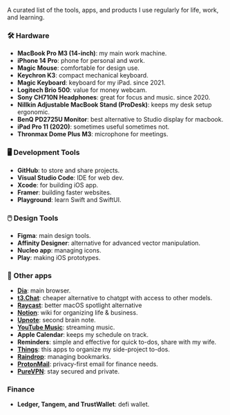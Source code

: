 A curated list of the tools, apps, and products I use regularly for life, work, and learning.


### 🛠️ Hardware 
- **MacBook Pro M3 (14-inch)**: my main work machine.  
- **iPhone 14 Pro**: phone for personal and work. 
- **Magic Mouse**: comfortable for design use.
- **Keychron K3**: compact mechanical keyboard.
- **Magic Keyboard**: keyboard for my iPad. since 2021.   
- **Logitech Brio 500**: value for money webcam.  
- **Sony CH710N Headphones**: great for focus and music. since 2020.
- **Nillkin Adjustable MacBook Stand (ProDesk)**: keeps my desk setup ergonomic.  
- **BenQ PD2725U Monitor**: best alternative to Studio display for macbook.  
- **iPad Pro 11 (2020)**: sometimes useful sometimes not.  
- **Thronmax Dome Plus M3**: microphone for meetings.

### 🖥️ Development Tools
- **GitHub**: to store and share projects.
- **Visual Studio Code**: IDE for web dev. 
- **Xcode**: for building iOS app.
- **Framer**: building faster websites. 
- **Playground**: learn Swift and SwiftUI. 

### 🖱️ Design Tools 
- **Figma**: main design tools.
- **Affinity Designer**: alternative for advanced vector manipulation.
- **Nucleo app**: managing icons.
- **Play**: making iOS prototypes.


### 📱 Other apps
- [**Dia**](https://www.diabrowser.com/): main browser.
- [**t3.Chat**](https://t3.chat/): cheaper alternative to chatgpt with access to other models. 
- [**Raycast**](https://www.raycast.com/): better macOS spotlight alternative
- [**Notion**](https://www.notion.so/): wiki for organizing life & business.  
- [**Upnote**](https://getupnote.com/): second brain note.  
- [**YouTube Music**](https://music.youtube.com/): streaming music.  
- **Apple Calendar**: keeps my schedule on track.  
- **Reminders**: simple and effective for quick to-dos, share with my wife. 
- [**Things**](https://culturedcode.com/): this apps to organize my side-project to-dos. 
- [**Raindrop**](https://raindrop.io/): managing bookmarks.
- [**ProtonMail**](http://protonmail.com/): privacy-first email for finance needs. 
- [**PureVPN**](https://www.purevpn.com/): stay secured and private. 


### Finance
- **Ledger, Tangem, and TrustWallet**: defi wallet. 

  
